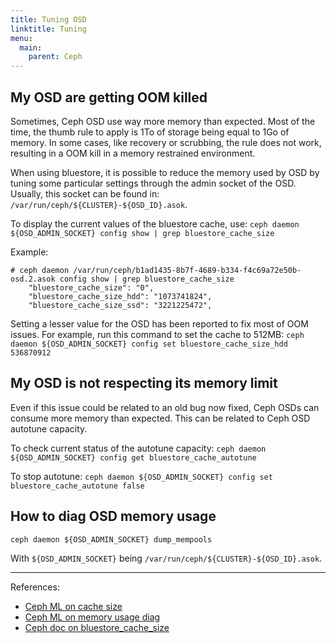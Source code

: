 ```yaml
---
title: Tuning OSD
linktitle: Tuning
menu:
  main:
    parent: Ceph
---
```


My OSD are getting OOM killed
-----------------------------

Sometimes, Ceph OSD use way more memory than expected. Most of the time, the
thumb rule to apply is 1To of storage being equal to 1Go of memory. In some
cases, like recovery or scrubbing, the rule does not work, resulting in a OOM
kill in a memory restrained environment.

When using bluestore, it is possible to reduce the memory used by OSD by tuning
some particular settings through the admin socket of the OSD. Usually, this
socket can be found in: `/var/run/ceph/${CLUSTER}-${OSD_ID}.asok`.

To display the current values of the bluestore cache, use:
`ceph daemon ${OSD_ADMIN_SOCKET} config show | grep bluestore_cache_size`

Example:

```
# ceph daemon /var/run/ceph/b1ad1435-8b7f-4689-b334-f4c69a72e50b-osd.2.asok config show | grep bluestore_cache_size
    "bluestore_cache_size": "0",
    "bluestore_cache_size_hdd": "1073741824",
    "bluestore_cache_size_ssd": "3221225472",
```

Setting a lesser value for the OSD has been reported to fix most of OOM
issues. For example, run this command to set the cache to 512MB:
`ceph daemon ${OSD_ADMIN_SOCKET} config set bluestore_cache_size_hdd 536870912`

My OSD is not respecting its memory limit
-----------------------------------------

Even if this issue could be related to an old bug now fixed, Ceph OSDs can
consume more memory than expected. This can be related to Ceph OSD autotune
capacity.

To check current status of the autotune capacity:
`ceph daemon ${OSD_ADMIN_SOCKET} config get bluestore_cache_autotune`

To stop autotune:
`ceph daemon ${OSD_ADMIN_SOCKET} config set bluestore_cache_autotune false`

How to diag OSD memory usage
----------------------------

`ceph daemon ${OSD_ADMIN_SOCKET} dump_mempools`

With `${OSD_ADMIN_SOCKET}` being `/var/run/ceph/${CLUSTER}-${OSD_ID}.asok`.

---

References:

* [Ceph ML on cache size](http://lists.ceph.com/pipermail/ceph-users-ceph.com/2017-September/020829.html)
* [Ceph ML on memory usage diag](http://lists.ceph.com/pipermail/ceph-users-ceph.com/2017-September/020988.html)
* [Ceph doc on bluestore_cache_size](http://docs.ceph.com/docs/master/rados/configuration/bluestore-config-ref/)
